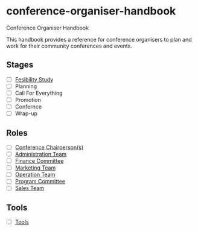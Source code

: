 # conference-organiser-handbook
Conference Organiser Handbook

This handbook provides a reference for conference organisers to plan and work for their community conferences and events.

## Stages
- [ ] [Fesibility Study](stages/feasibility-study)
- [ ] Planning
- [ ] Call For Everything
- [ ] Promotion
- [ ] Confernce
- [ ] Wrap-up

## Roles
- [ ] [Conference Chairperson(s)](roles/chairpersons)
- [ ] [Administration Team](roles/administration)
- [ ] [Finance Committee](roles/finance)
- [ ] [Marketing Team](roles/marketing)
- [ ] [Operation Team](roles/operation)
- [ ] [Program Committee](roles/program)
- [ ] [Sales Team](roles/sales)

## Tools
- [ ] [Tools](tools)

